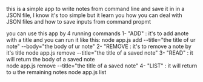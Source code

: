this is a simple app to write notes from command line and save it in in a JSON file,
I know it's too simple but it learn you how you can deal with JSON files and how to save inputs from command propmt 

you can use this app by 4 running commands
1- "ADD" : it's to add anote with a title and you can run it like this:
     node app.js add --title="the title of ur note" --body="the body of ur note"
2- "REMOVE : it's to remove a note by it's title
     node app.js remove --title="the title of a saved note" 
3- "READ" : it will return the body of a saved note     
        node app.js remove --title="the title of a saved note"
4- "LIST" : it will return to u the remaining notes 
       node app.js list

